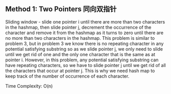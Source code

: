 ## Method 1: Two Pointers 同向双指针

Sliding window - slide one pointer i until there are more than two characters in the hashmap, then slide pointer j, decrement the occurrence of the character and remove it from the hashmap as it turns to zero until there are no more than two characters in 
the hashmap. This problem is similar to problem 3, but in problem 3 we know there is no repeating character in any potential
satisfying substring so as we slide pointer j, we only need to slide until we get rid of one and the only one character that is the same
as at pointer i. However, in this problem, any potential satisfying substring can have repeating characters, so we have to slide pointer j until we get rid of all the characters that occur at pointer j. This is why we need hash map to keep track of the number of 
occurrence of each character.

Time Complexity: O(n)
